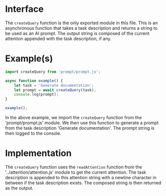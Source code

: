 # Interface

The `createQuery` function is the only exported module in this file. This is an asynchronous function that takes a task description and returns a string to be used as an AI prompt. The output string is composed of the current attention appended with the task description, if any.

# Example(s)

```javascript
import createQuery from 'prompt/prompt.js';

async function example() {
    let task = 'Generate documentation';
    let prompt = await createQuery(task);
    console.log(prompt);
}

example();
```

In the above example, we import the `createQuery` function from the 'prompt/prompt.js' module. We then use this function to generate a prompt from the task description 'Generate documentation'. The prompt string is then logged to the console.

# Implementation

The `createQuery` function uses the `readAttention` function from the '../attention/attention.js' module to get the current attention. The task description is appended to this attention string with a newline character in between if the task description exists. The composed string is then returned as the output. 
